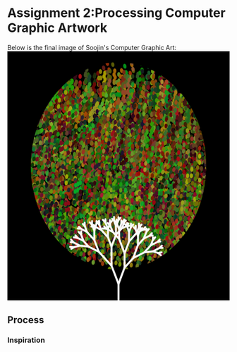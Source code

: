 # Assignment 2:Processing Computer Graphic Artwork 


Below is the final image of Soojin's Computer Graphic Art: 
![](images/computerGraphicArt.png)



## Process 

### Inspiration
